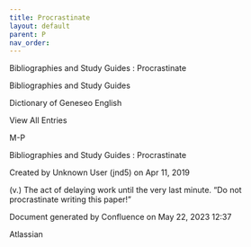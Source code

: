 ```yaml
---
title: Procrastinate
layout: default
parent: P
nav_order:
---
```


Bibliographies and Study Guides : Procrastinate

Bibliographies and Study Guides

Dictionary of Geneseo English

View All Entries

M-P

Bibliographies and Study Guides : Procrastinate

Created by  Unknown User (jnd5) on Apr 11, 2019

(v.) The act of delaying work until the very last minute. “Do not procrastinate writing this paper!”

Document generated by Confluence on May 22, 2023 12:37

Atlassian
